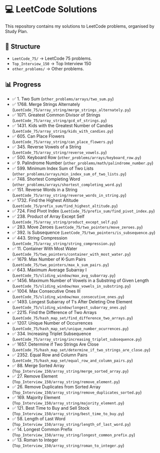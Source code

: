 # 💻 LeetCode Solutions

This repository contains my solutions to LeetCode problems, organised by Study Plan.

## 📂 Structure

- `LeetCode_75/` → LeetCode 75 problems.
- `Top_Interview_150` → Top Interview 150
- `other_problems/` → Other problems.

## 📊 Progress

- ✅ 1. Two Sum (`other_problems/arrays/two_sum.py`)
- ✅ 1768. Merge Strings Alternately (`LeetCode_75/array_string/merge_strings_alternately.py`)
- ✅ 1071. Greatest Common Divisor of Strings (`LeetCode_75/array_string/gcd_of_strings.py`)
- ✅ 1431. Kids with the Greatest Number of Candies (`LeetCode_75/array_string/kids_with_candies.py`)
- ✅ 605. Can Place Flowers (`LeetCode_75/array_string/can_place_flowers.py`)
- ✅ 345. Reverse Vowels of a String (`LeetCode_75/array_string/reverse_vowels.py`)
- ✅ 500. Keyboard Row (`other_problems/arrays/keyboard_row.py`)
- ✅ 9. Palindrome Number (`other_problems/math/palindrome_number.py`)
- ✅ 599. Minimum Index Sum of Two Lists (`other_problems/arrays/min_index_sum_of_two_lists.py`)
- ✅ 748. Shortest Completing Word (`other_problems/arrays/shortest_completing_word.py`)
- ✅ 151. Reverse Words in a String (`LeetCode_75/array_string/reverse_words_in_string.py`)
- ✅ 1732. Find the Highest Altitude (`LeetCode_75/prefix_sum/find_highest_altitude.py`)
- ✅ 724. Find Pivot Index (`LeetCode_75/prefix_sum/find_pivot_index.py`)
- ✅ 238. Product of Array Except Self (`LeetCode_75/array_string/product_except_self.py`)
- ✅ 283. Move Zeroes (`LeetCode_75/two_pointers/move_zeroes.py`)
- ✅ 392. Is Subsequence (`LeetCode_75/two_pointers/is_subsequence.py`)
- ✅ 443. String Compression (`LeetCode_75/array_string/string_compression.py`)
- ✅ 11. Container With Most Water (`LeetCode_75/two_pointers/container_with_most_water.py`)
- ✅ 1679. Max Number of K-Sum Pairs (`LeetCode_75/two_pointers/max_k_sum_pairs.py`)
- ✅ 643. Maximum Average Subarray I (`LeetCode_75/sliding_window/max_avg_subarray.py`)
- ✅ 1456. Maximum Number of Vowels in a Substring of Given Length (`LeetCode_75/sliding_window/max_vowels_in_substring.py`)
- ✅ 1004. Max Consecutive Ones III (`LeetCode_75/sliding_window/max_consecutive_ones.py`)
- ✅ 1493. Longest Subarray of 1's After Deleting One Element (`LeetCode_75/sliding_window/longest_subarray_ones.py`)
- ✅ 2215. Find the Difference of Two Arrays (`LeetCode_75/hash_map_set/find_difference_two_arrays.py`)
- ✅ 1207. Unique Number of Occurrences (`LeetCode_75/hash_map_set/unique_number_ocurrences.py`)
- ✅ 334. Increasing Triplet Subsequence (`LeetCode_75/array_string/increasing_triplet_subsequence.py`)
- ✅ 1657. Determine if Two Strings Are Close (`LeetCode_75/hash_map_set/determine_if_two_strings_are_close.py`)
- ✅ 2352. Equal Row and Column Pairs (`LeetCode_75/hash_map_set/equal_row_and_column_pairs.py`)
- ✅ 88. Merge Sorted Array (`Top_Interview_150/array_string/merge_sorted_array.py`)
- ✅ 27. Remove Element (`Top_Interview_150/array_string/remove_element.py`)
- ✅ 26. Remove Duplicates from Sorted Array (`Top_Interview_150/array_string/remove_duplicates_sorted.py`)
- ✅ 169. Majority Element (`Top_Interview_150/array_string/majority_element.py`)
- ✅ 121. Best Time to Buy and Sell Stock (`Top_Interview_150/array_string/best_time_to_buy.py`)
- ✅ 58. Length of Last Word (`Top_Interview_150/array_string/length_of_last_word.py`)
- ✅ 14. Longest Common Prefix (`Top_Interview_150/array_string/longest_common_prefix.py`)
- ✅ 13. Roman to Integer (`Top_Interview_150/array_string/roman_to_integer.py`)